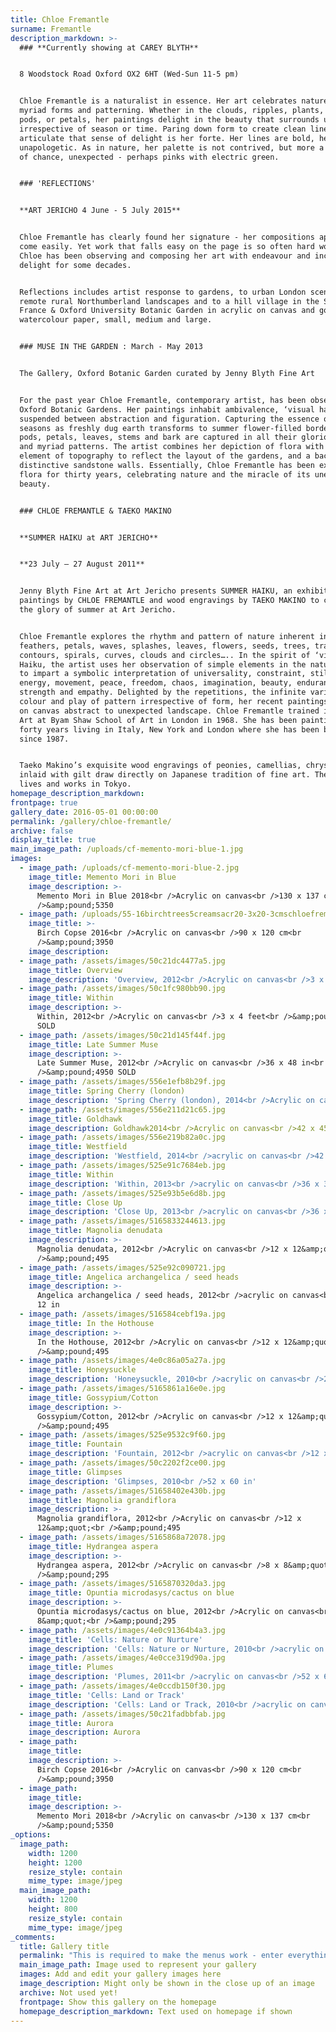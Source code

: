 ```yaml
---
title: Chloe Fremantle
surname: Fremantle
description_markdown: >-
  ### **Currently showing at CAREY BLYTH**


  8 Woodstock Road Oxford OX2 6HT (Wed-Sun 11-5 pm)


  Chloe Fremantle is a naturalist in essence. Her art celebrates nature, its
  myriad forms and patterning. Whether in the clouds, ripples, plants, seeds,
  pods, or petals, her paintings delight in the beauty that surrounds us,
  irrespective of season or time. Paring down form to create clean lines that
  articulate that sense of delight is her forte. Her lines are bold, her colour
  unapologetic. As in nature, her palette is not contrived, but more a semblance
  of chance, unexpected - perhaps pinks with electric green.


  ### 'REFLECTIONS'


  **ART JERICHO 4 June - 5 July 2015**


  Chloe Fremantle has clearly found her signature - her compositions appear to
  come easily. Yet work that falls easy on the page is so often hard won, and
  Chloe has been observing and composing her art with endeavour and increasing
  delight for some decades.


  Reflections includes artist response to gardens, to urban London scenes, to
  remote rural Northumberland landscapes and to a hill village in the South Of
  France & Oxford University Botanic Garden in acrylic on canvas and gouache on
  watercolour paper, small, medium and large.


  ### MUSE IN THE GARDEN : March - May 2013


  The Gallery, Oxford Botanic Garden curated by Jenny Blyth Fine Art


  For the past year Chloe Fremantle, contemporary artist, has been observing the
  Oxford Botanic Gardens. Her paintings inhabit ambivalence, ‘visual haikus’,
  suspended between abstraction and figuration. Capturing the essence of the
  seasons as freshly dug earth transforms to summer flower-filled borders, seed
  pods, petals, leaves, stems and bark are captured in all their glorious colour
  and myriad patterns. The artist combines her depiction of flora with an
  element of topography to reflect the layout of the gardens, and a backcloth of
  distinctive sandstone walls. Essentially, Chloe Fremantle has been exploring
  flora for thirty years, celebrating nature and the miracle of its unending
  beauty.


  ### CHLOE FREMANTLE & TAEKO MAKINO


  **SUMMER HAIKU at ART JERICHO**


  **23 July – 27 August 2011**


  Jenny Blyth Fine Art at Art Jericho presents SUMMER HAIKU, an exhibition of
  paintings by CHLOE FREMANTLE and wood engravings by TAEKO MAKINO to celebrate
  the glory of summer at Art Jericho.


  Chloe Fremantle explores the rhythm and pattern of nature inherent in
  feathers, petals, waves, splashes, leaves, flowers, seeds, trees, tracks,
  contours, spirals, curves, clouds and circles….. In the spirit of ‘visual’
  Haiku, the artist uses her observation of simple elements in the natural world
  to impart a symbolic interpretation of universality, constraint, stillness,
  energy, movement, peace, freedom, chaos, imagination, beauty, endurance,
  strength and empathy. Delighted by the repetitions, the infinite variety, the
  colour and play of pattern irrespective of form, her recent paintings in oil
  on canvas abstract to unexpected landscape. Chloe Fremantle trained in Fine
  Art at Byam Shaw School of Art in London in 1968. She has been painting for
  forty years living in Italy, New York and London where she has been based
  since 1987.


  Taeko Makino’s exquisite wood engravings of peonies, camellias, chrysanthemums
  inlaid with gilt draw directly on Japanese tradition of fine art. The artist
  lives and works in Tokyo.
homepage_description_markdown:
frontpage: true
gallery_date: 2016-05-01 00:00:00
permalink: /gallery/chloe-fremantle/
archive: false
display_title: true
main_image_path: /uploads/cf-memento-mori-blue-1.jpg
images:
  - image_path: /uploads/cf-memento-mori-blue-2.jpg
    image_title: Memento Mori in Blue
    image_description: >-
      Memento Mori in Blue 2018<br />Acrylic on canvas<br />130 x 137 cm<br
      />&amp;pound;5350
  - image_path: /uploads/55-16birchtrees5creamsacr20-3x20-3cmschloefremantle.jpg
    image_title: >-
      Birch Copse 2016<br />Acrylic on canvas<br />90 x 120 cm<br
      />&amp;pound;3950
    image_description:
  - image_path: /assets/images/50c21dc4477a5.jpg
    image_title: Overview
    image_description: 'Overview, 2012<br />Acrylic on canvas<br />3 x 4 feet<br />&amp;pound;4950'
  - image_path: /assets/images/50c1fc980bb90.jpg
    image_title: Within
    image_description: >-
      Within, 2012<br />Acrylic on canvas<br />3 x 4 feet<br />&amp;pound;4950
      SOLD
  - image_path: /assets/images/50c21d145f44f.jpg
    image_title: Late Summer Muse
    image_description: >-
      Late Summer Muse, 2012<br />Acrylic on canvas<br />36 x 48 in<br
      />&amp;pound;4950 SOLD
  - image_path: /assets/images/556e1efb8b29f.jpg
    image_title: Spring Cherry (london)
    image_description: 'Spring Cherry (london), 2014<br />Acrylic on canvas<br />42 x 45'
  - image_path: /assets/images/556e211d21c65.jpg
    image_title: Goldhawk
    image_description: Goldhawk2014<br />Acrylic on canvas<br />42 x 45 cm
  - image_path: /assets/images/556e219b82a0c.jpg
    image_title: Westfield
    image_description: 'Westfield, 2014<br />acrylic on canvas<br />42 x 45 cm'
  - image_path: /assets/images/525e91c7684eb.jpg
    image_title: Within
    image_description: 'Within, 2013<br />acrylic on canvas<br />36 x 36 in'
  - image_path: /assets/images/525e93b5e6d8b.jpg
    image_title: Close Up
    image_description: 'Close Up, 2013<br />acrylic on canvas<br />36 x 36 in'
  - image_path: /assets/images/5165833244613.jpg
    image_title: Magnolia denudata
    image_description: >-
      Magnolia denudata, 2012<br />Acrylic on canvas<br />12 x 12&amp;quot;<br
      />&amp;pound;495
  - image_path: /assets/images/525e92c090721.jpg
    image_title: Angelica archangelica / seed heads
    image_description: >-
      Angelica archangelica / seed heads, 2012<br />acrylic on canvas<br />12 x
      12 in
  - image_path: /assets/images/516584cebf19a.jpg
    image_title: In the Hothouse
    image_description: >-
      In the Hothouse, 2012<br />Acrylic on canvas<br />12 x 12&amp;quot;<br
      />&amp;pound;495
  - image_path: /assets/images/4e0c86a05a27a.jpg
    image_title: Honeysuckle
    image_description: 'Honeysuckle, 2010<br />acrylic on canvas<br />20 x 20&amp;quot'
  - image_path: /assets/images/5165861a16e0e.jpg
    image_title: Gossypium/Cotton
    image_description: >-
      Gossypium/Cotton, 2012<br />Acrylic on canvas<br />12 x 12&amp;quot;<br
      />&amp;pound;495
  - image_path: /assets/images/525e9532c9f60.jpg
    image_title: Fountain
    image_description: 'Fountain, 2012<br />acrylic on canvas<br />12 x 12 in'
  - image_path: /assets/images/50c2202f2ce00.jpg
    image_title: Glimpses
    image_description: 'Glimpses, 2010<br />52 x 60 in'
  - image_path: /assets/images/51658402e430b.jpg
    image_title: Magnolia grandiflora
    image_description: >-
      Magnolia grandiflora, 2012<br />Acrylic on canvas<br />12 x
      12&amp;quot;<br />&amp;pound;495
  - image_path: /assets/images/5165868a72078.jpg
    image_title: Hydrangea aspera
    image_description: >-
      Hydrangea aspera, 2012<br />Acrylic on canvas<br />8 x 8&amp;quot;<br
      />&amp;pound;295
  - image_path: /assets/images/5165870320da3.jpg
    image_title: Opuntia microdasys/cactus on blue
    image_description: >-
      Opuntia microdasys/cactus on blue, 2012<br />Acrylic on canvas<br />8 x
      8&amp;quot;<br />&amp;pound;295
  - image_path: /assets/images/4e0c91364b4a3.jpg
    image_title: 'Cells: Nature or Nurture'
    image_description: 'Cells: Nature or Nurture, 2010<br />acrylic on canvas<br />48 x 60'
  - image_path: /assets/images/4e0cce319d90a.jpg
    image_title: Plumes
    image_description: 'Plumes, 2011<br />acrylic on canvas<br />52 x 60 in'
  - image_path: /assets/images/4e0ccdb150f30.jpg
    image_title: 'Cells: Land or Track'
    image_description: 'Cells: Land or Track, 2010<br />acrylic on canvas<br />48 x 60 in'
  - image_path: /assets/images/50c21fadbbfab.jpg
    image_title: Aurora
    image_description: Aurora
  - image_path:
    image_title:
    image_description: >-
      Birch Copse 2016<br />Acrylic on canvas<br />90 x 120 cm<br
      />&amp;pound;3950
  - image_path:
    image_title:
    image_description: >-
      Memento Mori 2018<br />Acrylic on canvas<br />130 x 137 cm<br
      />&amp;pound;5350
_options:
  image_path:
    width: 1200
    height: 1200
    resize_style: contain
    mime_type: image/jpeg
  main_image_path:
    width: 1200
    height: 800
    resize_style: contain
    mime_type: image/jpeg
_comments:
  title: Gallery title
  permalink: "This is required to make the menus work - enter everything in lower case, no digits, no spaces in this format /gallery/my-new-gallery/"
  main_image_path: Image used to represent your gallery
  images: Add and edit your gallery images here
  image_description: Might only be shown in the close up of an image
  archive: Not used yet!
  frontpage: Show this gallery on the homepage
  homepage_description_markdown: Text used on homepage if shown
---
```


